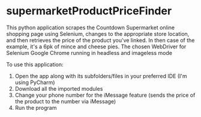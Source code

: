 # supermarketProductPriceFinder
This python application scrapes the Countdown Supermarket online shopping page using Selenium, changes to the appropriate store  location, and then retrieves the price of the product you've linked. In then case of the example, it's a 6pk of mince and cheese pies.
The chosen WebDriver for Selenium Google Chrome running in headless and imageless mode


To use this application:


1. Open the app along with its subfolders/files in your preferred IDE (I'm using PyCharm)
2. Download all the imported modules
3. Change your phone number for the iMessage feature (sends the price of the product to the number via iMessage)
3. Run the program
